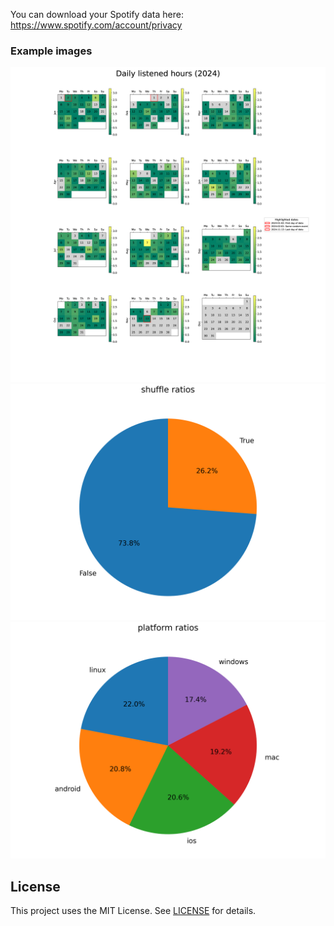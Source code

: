 You can download your Spotify data here: https://www.spotify.com/account/privacy



### Example images
![x](pics/example.png)
![x](pics/example2.png)
![x](pics/example3.png)

## License
This project uses the MIT License. See [LICENSE](LICENSE) for details.

